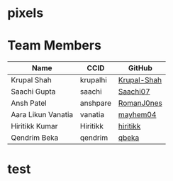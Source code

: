 # pixels

# Team Members

| Name               | CCID     | GitHub      |
|--------------------|---------|------------|
| Krupal Shah        | krupalhi | [Krupal-Shah](https://github.com/Krupal-Shah) |
| Saachi Gupta       | saachi   | [Saachi07](https://github.com/Saachi07) |
| Ansh Patel         | anshpare | [RomanJ0nes](https://github.com/RomanJ0nes) |
| Aara Likun Vanatia | vanatia  | [mayhem04](https://github.com/mayhem04) |
| Hiritikk Kumar     | Hiritikk | [hiritikk](https://github.com/hiritikk) |
| Qendrim Beka       | qendrim  | [qbeka](https://github.com/qbeka) |
# test
